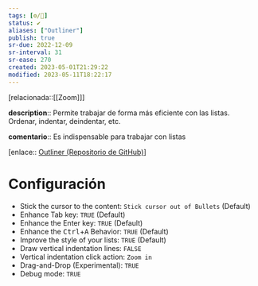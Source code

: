 ```yaml
---
tags: [⚙️/🔌]
status: ✔️
aliases: ["Outliner"]
publish: true
sr-due: 2022-12-09
sr-interval: 31
sr-ease: 270
created: 2023-05-01T21:29:22
modified: 2023-05-11T18:22:17
---
```


[relacionada::[[Zoom]]]

**description**:: Permite trabajar de forma más eficiente con las listas. Ordenar, indentar, deindentar, etc.

**comentario**:: Es indispensable para trabajar con listas

[enlace:: [Outliner (Repositorio de GitHub)](https://github.com/vslinko/obsidian-outliner)]

# Configuración

- Stick the cursor to the content: `Stick cursor out of Bullets` (Default)
- Enhance Tab key: `TRUE` (Default)
- Enhance the Enter key: `TRUE` (Default)
- Enhance the <kbd>Ctrl</kbd>+<kbd>A</kbd> Behavior: `TRUE` (Default)
- Improve the style of your lists: `TRUE` (Default)
- Draw vertical indentation lines: `FALSE`
- Vertical indentation click action: `Zoom in`
- Drag-and-Drop (Experimental): `TRUE`
- Debug mode: `TRUE`
